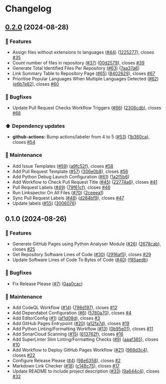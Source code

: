 # Changelog

## [0.2.0](https://github.com/JackPlowman/github-stats/compare/v0.1.0...v0.2.0) (2024-08-28)


### 🚀 Features

* Assign files without extensions to languages ([#44](https://github.com/JackPlowman/github-stats/issues/44)) ([1225277](https://github.com/JackPlowman/github-stats/commit/1225277c7bb1b8318c9f679d59ead1e2523deb44)), closes [#35](https://github.com/JackPlowman/github-stats/issues/35)
* Count number of files in repository ([#37](https://github.com/JackPlowman/github-stats/issues/37)) ([00d2579](https://github.com/JackPlowman/github-stats/commit/00d257948489147a1cc5a8af6bfd98feb9e044cc)), closes [#39](https://github.com/JackPlowman/github-stats/issues/39)
* Generate Total Identified Files Per Repository ([#63](https://github.com/JackPlowman/github-stats/issues/63)) ([7aa37a6](https://github.com/JackPlowman/github-stats/commit/7aa37a615ae960974fbf766d8e151943d200c817))
* Link Summary Table to Repository Page ([#65](https://github.com/JackPlowman/github-stats/issues/65)) ([8402629](https://github.com/JackPlowman/github-stats/commit/840262933b6a65f225c2b9f298027845869d03a5)), closes [#67](https://github.com/JackPlowman/github-stats/issues/67)
* Prioritise Popular Languages When Multiple Languages Detected ([#62](https://github.com/JackPlowman/github-stats/issues/62)) ([e6b7e82](https://github.com/JackPlowman/github-stats/commit/e6b7e82ec2fe378a1023df8ea412c22b58f2694d)), closes [#60](https://github.com/JackPlowman/github-stats/issues/60)


### 🐛 Bugfixes

* Update Pull Request Checks Workflow Triggers ([#66](https://github.com/JackPlowman/github-stats/issues/66)) ([2308cdb](https://github.com/JackPlowman/github-stats/commit/2308cdb120490f5c612e835d5200b88b535df3be)), closes [#68](https://github.com/JackPlowman/github-stats/issues/68)


### ⬆️ Dependency updates

* **github-actions:** Bump actions/labeler from 4 to 5 ([#53](https://github.com/JackPlowman/github-stats/issues/53)) ([1b360ca](https://github.com/JackPlowman/github-stats/commit/1b360ca7b7c3f8ca7ad065f922e560eadf588b5d)), closes [#54](https://github.com/JackPlowman/github-stats/issues/54)


### 🧰 Maintenance

* Add Issue Templates ([#59](https://github.com/JackPlowman/github-stats/issues/59)) ([a9fc52f](https://github.com/JackPlowman/github-stats/commit/a9fc52fe11b8caeeff424ec44a6aa0dd70664371)), closes [#58](https://github.com/JackPlowman/github-stats/issues/58)
* Add Pull Request Template ([#57](https://github.com/JackPlowman/github-stats/issues/57)) ([306e0b8](https://github.com/JackPlowman/github-stats/commit/306e0b8af79eb95c3067500b06baf65b7f0b5703)), closes [#56](https://github.com/JackPlowman/github-stats/issues/56)
* Add Python Debug Launch Configuration ([#61](https://github.com/JackPlowman/github-stats/issues/61)) ([1a2f5b6](https://github.com/JackPlowman/github-stats/commit/1a2f5b63dfc96e7e7c71f8232a3fe23fc5085890))
* Add Workflow to Check Pull Request Title ([#45](https://github.com/JackPlowman/github-stats/issues/45)) ([22774a6](https://github.com/JackPlowman/github-stats/commit/22774a6e6f0a3553ad92f6d5642add8d9e4d6e5c)), closes [#41](https://github.com/JackPlowman/github-stats/issues/41)
* Pull Request Labels ([#49](https://github.com/JackPlowman/github-stats/issues/49)) ([79f61cf](https://github.com/JackPlowman/github-stats/commit/79f61cfe2620c28ac0e9041c40fac80980ec50ff)), closes [#46](https://github.com/JackPlowman/github-stats/issues/46)
* Run Linkspector On All Files ([#70](https://github.com/JackPlowman/github-stats/issues/70)) ([2ceeea1](https://github.com/JackPlowman/github-stats/commit/2ceeea1921464eade3435136324ed1e425eb555d))
* Sync Pull Request Labels ([#48](https://github.com/JackPlowman/github-stats/issues/48)) ([d284bf9](https://github.com/JackPlowman/github-stats/commit/d284bf98a5ce297c25cd8f3952809c7ac4cbdc5f)), closes [#47](https://github.com/JackPlowman/github-stats/issues/47)
* Update labels ([#55](https://github.com/JackPlowman/github-stats/issues/55)) ([3006076](https://github.com/JackPlowman/github-stats/commit/30060761d9d70aecd51cbe47f87cfed4233c17a1))

## 0.1.0 (2024-08-26)


### 🚀 Features

* Generate GitHub Pages using Python Analyser Module ([#26](https://github.com/JackPlowman/github-stats/issues/26)) ([2678cab](https://github.com/JackPlowman/github-stats/commit/2678cab6c39ecfb7b3fc256157fd40c1c49ca708)), closes [#25](https://github.com/JackPlowman/github-stats/issues/25)
* Get Repository Software Lines of Code ([#30](https://github.com/JackPlowman/github-stats/issues/30)) ([2916af5](https://github.com/JackPlowman/github-stats/commit/2916af596c03eec73420906fc5754078ec5d45fc)), closes [#29](https://github.com/JackPlowman/github-stats/issues/29)
* Update Software Lines of Code To Bytes of Code ([#40](https://github.com/JackPlowman/github-stats/issues/40)) ([f85aedb](https://github.com/JackPlowman/github-stats/commit/f85aedbe18cb5db2963ca0df156665ab2eb23dcb))


### 🐛 Bugfixes

* Fix Release Please ([#7](https://github.com/JackPlowman/github-stats/issues/7)) ([0aa0cac](https://github.com/JackPlowman/github-stats/commit/0aa0cac6bacbf8cefb23c4a103f220d361501812))


### 🧰 Maintenance

* Add CodeQL Workflow ([#14](https://github.com/JackPlowman/github-stats/issues/14)) ([798d197](https://github.com/JackPlowman/github-stats/commit/798d197eaa70e00b6d239ee96ad9f9c984a44c43)), closes [#12](https://github.com/JackPlowman/github-stats/issues/12)
* Add Dependabot Configuration ([#6](https://github.com/JackPlowman/github-stats/issues/6)) ([5780a70](https://github.com/JackPlowman/github-stats/commit/5780a7013072b8e4d3ae806eba7278cb78808262)), closes [#4](https://github.com/JackPlowman/github-stats/issues/4)
* Add EditorConfig ([#1](https://github.com/JackPlowman/github-stats/issues/1)) ([af1d08d](https://github.com/JackPlowman/github-stats/commit/af1d08daeb23ddf3ea15b45b79ad9563a507f6ad)), closes [#3](https://github.com/JackPlowman/github-stats/issues/3)
* Add GitHub Pages Entrypoint ([#20](https://github.com/JackPlowman/github-stats/issues/20)) ([a12fa7d](https://github.com/JackPlowman/github-stats/commit/a12fa7d102ec689683459e8304b5c3e856606f7f)), closes [#19](https://github.com/JackPlowman/github-stats/issues/19)
* Add Python Linting/Formatting Workflow ([#13](https://github.com/JackPlowman/github-stats/issues/13)) ([0b95e01](https://github.com/JackPlowman/github-stats/commit/0b95e0149ef26db4cd3e9e876f7c28d63acf19c5)), closes [#11](https://github.com/JackPlowman/github-stats/issues/11)
* Add SonarCloud Scanning ([#15](https://github.com/JackPlowman/github-stats/issues/15)) ([613762f](https://github.com/JackPlowman/github-stats/commit/613762f9000e06e873430a4b144a1af24e489488)), closes [#16](https://github.com/JackPlowman/github-stats/issues/16)
* Add SuperLinter Slim Linting/Formatting Checks ([#9](https://github.com/JackPlowman/github-stats/issues/9)) ([aaaf365](https://github.com/JackPlowman/github-stats/commit/aaaf3653f854ab55ff2c1856fa45c501d1e89f9c)), closes [#10](https://github.com/JackPlowman/github-stats/issues/10)
* Add Workflow to Deploy GitHub Pages Workflow ([#21](https://github.com/JackPlowman/github-stats/issues/21)) ([968d3c4](https://github.com/JackPlowman/github-stats/commit/968d3c48a24ec3ff9b2e434bf5aa536819b53841)), closes [#22](https://github.com/JackPlowman/github-stats/issues/22)
* Configure Release Please ([#4](https://github.com/JackPlowman/github-stats/issues/4)) ([98e6358](https://github.com/JackPlowman/github-stats/commit/98e6358754e44969c48f47258d90989d84d01143)), closes [#2](https://github.com/JackPlowman/github-stats/issues/2)
* Markdown Link Checker ([#18](https://github.com/JackPlowman/github-stats/issues/18)) ([c148c75](https://github.com/JackPlowman/github-stats/commit/c148c75cb6c2c20195347d20255e66d954b08588)), closes [#17](https://github.com/JackPlowman/github-stats/issues/17)
* Update README to include project description ([#33](https://github.com/JackPlowman/github-stats/issues/33)) ([9a644c4](https://github.com/JackPlowman/github-stats/commit/9a644c49391fcf5cd5f5c2f2b1230ad792535c04)), closes [#32](https://github.com/JackPlowman/github-stats/issues/32)
